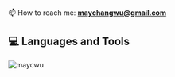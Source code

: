 📫 How to reach me: **maychangwu@gmail.com**

## 💻 Languages and Tools
<img align="center" src="https://github-readme-stats.vercel.app/api/top-langs?username=maycwu&show_icons=true&locale=en&layout=compact" alt="maycwu" />
